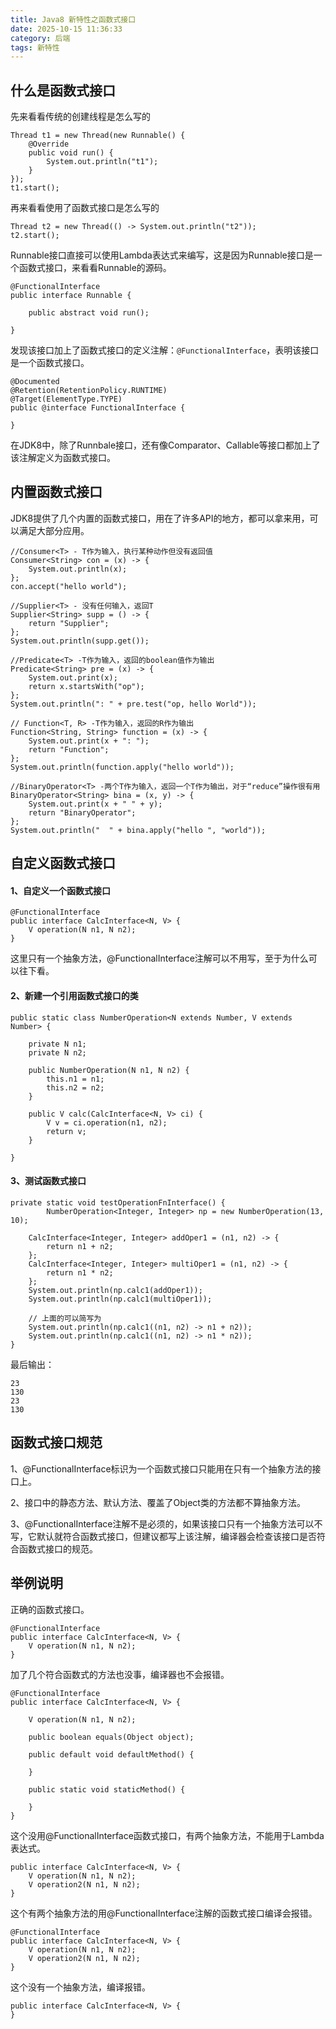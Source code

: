 ```yaml
---
title: Java8 新特性之函数式接口
date: 2025-10-15 11:36:33
category: 后端
tags: 新特性
---
```


## 什么是函数式接口

先来看看传统的创建线程是怎么写的


```
Thread t1 = new Thread(new Runnable() {
	@Override
	public void run() {
		System.out.println("t1");
	}
});
t1.start();
```

再来看看使用了函数式接口是怎么写的


```
Thread t2 = new Thread(() -> System.out.println("t2"));
t2.start();
```

Runnable接口直接可以使用Lambda表达式来编写，这是因为Runnable接口是一个函数式接口，来看看Runnable的源码。

```
@FunctionalInterface
public interface Runnable {

    public abstract void run();
    
}
```
发现该接口加上了函数式接口的定义注解：`@FunctionalInterface`，表明该接口是一个函数式接口。


```
@Documented
@Retention(RetentionPolicy.RUNTIME)
@Target(ElementType.TYPE)
public @interface FunctionalInterface {
    
}
```


在JDK8中，除了Runnbale接口，还有像Comparator、Callable等接口都加上了该注解定义为函数式接口。

## 内置函数式接口

JDK8提供了几个内置的函数式接口，用在了许多API的地方，都可以拿来用，可以满足大部分应用。

```
//Consumer<T> - T作为输入，执行某种动作但没有返回值
Consumer<String> con = (x) -> {
	System.out.println(x);
};
con.accept("hello world");

//Supplier<T> - 没有任何输入，返回T
Supplier<String> supp = () -> {
	return "Supplier";
};
System.out.println(supp.get());

//Predicate<T> -T作为输入，返回的boolean值作为输出
Predicate<String> pre = (x) -> {
	System.out.print(x);
	return x.startsWith("op");
};
System.out.println(": " + pre.test("op, hello World"));

// Function<T, R> -T作为输入，返回的R作为输出
Function<String, String> function = (x) -> {
	System.out.print(x + ": ");
	return "Function";
};
System.out.println(function.apply("hello world"));

//BinaryOperator<T> -两个T作为输入，返回一个T作为输出，对于“reduce”操作很有用
BinaryOperator<String> bina = (x, y) -> {
	System.out.print(x + " " + y);
	return "BinaryOperator";
};
System.out.println("  " + bina.apply("hello ", "world"));
```



## 自定义函数式接口

#### 1、自定义一个函数式接口

```
@FunctionalInterface
public interface CalcInterface<N, V> {	
	V operation(N n1, N n2);
}
```

这里只有一个抽象方法，@FunctionalInterface注解可以不用写，至于为什么可以往下看。

#### 2、新建一个引用函数式接口的类

```
public static class NumberOperation<N extends Number, V extends Number> {

	private N n1;
	private N n2;

	public NumberOperation(N n1, N n2) {
		this.n1 = n1;
		this.n2 = n2;
	}

	public V calc(CalcInterface<N, V> ci) {
		V v = ci.operation(n1, n2);
		return v;
	}

}
```

#### 3、测试函数式接口

```
private static void testOperationFnInterface() {
        NumberOperation<Integer, Integer> np = new NumberOperation(13, 10);
    
	CalcInterface<Integer, Integer> addOper1 = (n1, n2) -> {
		return n1 + n2;
	};
	CalcInterface<Integer, Integer> multiOper1 = (n1, n2) -> {
		return n1 * n2;
	};
	System.out.println(np.calc1(addOper1));
	System.out.println(np.calc1(multiOper1));
	
	// 上面的可以简写为
	System.out.println(np.calc1((n1, n2) -> n1 + n2));
	System.out.println(np.calc1((n1, n2) -> n1 * n2));
}
```

最后输出：

```
23
130
23
130
```

## 函数式接口规范

1、@FunctionalInterface标识为一个函数式接口只能用在只有一个抽象方法的接口上。

2、接口中的静态方法、默认方法、覆盖了Object类的方法都不算抽象方法。

3、@FunctionalInterface注解不是必须的，如果该接口只有一个抽象方法可以不写，它默认就符合函数式接口，但建议都写上该注解，编译器会检查该接口是否符合函数式接口的规范。


## 举例说明

正确的函数式接口。

```
@FunctionalInterface
public interface CalcInterface<N, V> {	
	V operation(N n1, N n2);
}
```

加了几个符合函数式的方法也没事，编译器也不会报错。

```
@FunctionalInterface
public interface CalcInterface<N, V> {		

	V operation(N n1, N n2);
   
	public boolean equals(Object object);

	public default void defaultMethod() {

	}

	public static void staticMethod() {

	}
}
```

这个没用@FunctionalInterface函数式接口，有两个抽象方法，不能用于Lambda表达式。

```
public interface CalcInterface<N, V> {	
	V operation(N n1, N n2);
	V operation2(N n1, N n2);
}
```

这个有两个抽象方法的用@FunctionalInterface注解的函数式接口编译会报错。

```
@FunctionalInterface
public interface CalcInterface<N, V> {	
	V operation(N n1, N n2);
	V operation2(N n1, N n2);
}
```

这个没有一个抽象方法，编译报错。

```
public interface CalcInterface<N, V> {	
}
```
